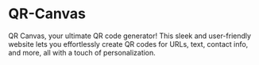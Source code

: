 # QR-Canvas
QR Canvas, your ultimate QR code generator! This sleek and user-friendly website lets you effortlessly create QR codes for URLs, text, contact info, and more, all with a touch of personalization.
